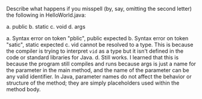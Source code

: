 Describe what happens if you misspell (by, say, omitting the second letter) the following in HelloWorld.java:

a. public
b. static
c. void
d. args

a. Syntax error on token "pblic", public expected
b. Syntax error on token "satic", static expected
c. vid cannot be resolved to a type. This is because the compiler is trying to interpret `vid` as a type but it isn't defined in the code or standard libraries for Java.
d. Still works. I learned that this is because the program still compiles and runs because args is just a name for the parameter in the main method, and the name of the parameter can be any valid identifier. In Java, parameter names do not affect the behavior or structure of the method; they are simply placeholders used within the method body.